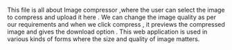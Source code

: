 This file is all about Image compressor ,where the user can select the image to compress and upload it here . We can change the image quality as per our requirements and when we click compress , it previews the compressed image and gives the download option . This web application is used in various kinds of forms where the size and quality of image matters.

